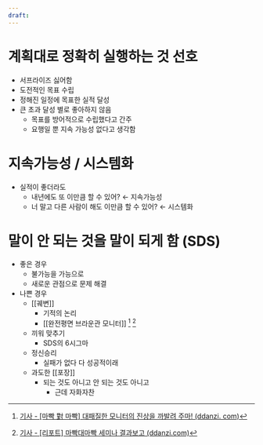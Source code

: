 ```yaml
---
draft: 
---
```

# 계획대로 정확히 실행하는 것 선호
- 서프라이즈 싫어함
- 도전적인 목표 수립
- 정해진 일정에 목표한 실적 달성
- 큰 초과 달성 별로 좋아하지 않음
	- 목표를 방어적으로 수립했다고 간주
	- 요행일 뿐 지속 가능성 없다고 생각함
# 지속가능성 / 시스템화
- 실적이 좋더라도
	- 내년에도 또 이만큼 할 수 있어? ← 지속가능성
	- 너 말고 다른 사람이 해도 이만큼 할 수 있어? ← 시스템화
# 말이 안 되는 것을 말이 되게 함 (SDS)
- 좋은 경우
	- 불가능을 가능으로
	- 새로운 관점으로 문제 해결
- 나쁜 경우
	- [[궤변]]
		- 기적의 논리
		- [[완전평면 브라운관 모니터]] [^1] [^2]			   
	- 끼워 맞추기 
		- SDS의 6시그마
	- 정신승리
		- 실패가 없다 다 성공적이래
	- 과도한 [[포장]]
		- 되는 것도 아니고 안 되는 것도 아니고
			- 근데 자화자찬

[^1]:  [기사 - [마빡 對 마빡] 대패질한 모니터의 진상을 까발려 주마! (ddanzi. com)](https://www.ddanzi.com/ddanziNews/615667?fbclid=IwAR1wPx16tKF04hOjbFauOwFydbj9TVn1gZQXzQrPItVcM1FlwC07QJ1JCgk)  
[^2]:  [기사 - [리포트] 마빡대마빡 세미나 결과보고 (ddanzi.com)](https://www.ddanzi.com/index.php?_filter=search&mid=ddanziNews&filterid=pop-alert-search&search_target=title&search_keyword=%EB%A7%88%EB%B9%A1&document_srl=614946)
